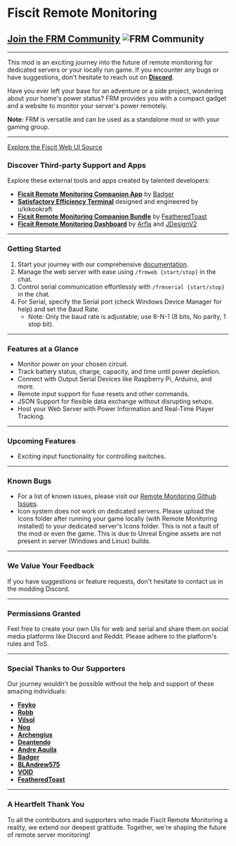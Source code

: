 # **Fiscit Remote Monitoring**

## [Join the FRM Community](https://discord.gg/c6446HTHpu) ![FRM Community](https://img.shields.io/discord/1142919853053841488?style=for-the-badge&logo=discord)

---

This mod is an exciting journey into the future of remote monitoring for dedicated servers or your locally run game. If you encounter any bugs or have suggestions, don't hesitate to reach out on [**Discord**](https://discord.gg/c6446HTHpu).

Have you ever left your base for an adventure or a side project, wondering about your home's power status? FRM provides you with a compact gadget and a website to monitor your server's power remotely.

**Note:** FRM is versatile and can be used as a standalone mod or with your gaming group.

---

[Explore the Fiscit Web UI Source](https://github.com/V0IDL355/FRM-s-WebUI-Source)

### **Discover Third-party Support and Apps**

Explore these external tools and apps created by talented developers:

- [**Ficsit Remote Monitoring Companion App**](https://github.com/AP-Hunt/FicsitRemoteMonitoringCompanion/releases/) by [Badger](https://discordapp.com/users/186896287856197633)
- [**Satisfactory Efficiency Terminal**](https://github.com/kikookraft/satisfactory-efficiency-terminal) designed and engineered by u/kikookraft
- [**Ficsit Remote Monitoring Companion Bundle**](https://github.com/featheredtoast/satisfactory-monitoring) by [FeatheredToast](https://discordapp.com/users/130401633564753920)
- [**Ficsit Remote Monitoring Dashboard**](https://github.com/Jonathan-Hofmann/ficsit-remote-monitoring-dasboard) by [Arfla](https://discordapp.com/users/354294231134633987) and [JDesignV2](https://discordapp.com/users/402899414785720322)

---

### **Getting Started**

1. Start your journey with our comprehensive [documentation](https://docs.ficsit.app/ficsitremotemonitoring/latest/).
2. Manage the web server with ease using `/frmweb {start/stop}` in the chat.
3. Control serial communication effortlessly with `/frmserial {start/stop}` in the chat.
4. For Serial, specify the Serial port (check Windows Device Manager for help) and set the Baud Rate.
   - Note: Only the baud rate is adjustable; use 8-N-1 (8 bits, No parity, 1 stop bit).

---

### **Features at a Glance**

- Monitor power on your chosen circuit.
- Track battery status, charge, capacity, and time until power depletion.
- Connect with Output Serial Devices like Raspberry Pi, Arduino, and more.
- Remote input support for fuse resets and other commands.
- JSON Support for flexible data exchange without disrupting setups.
- Host your Web Server with Power Information and Real-Time Player Tracking.

---

### **Upcoming Features**

- Exciting input functionality for controlling switches.

---

### **Known Bugs**

- For a list of known issues, please visit our [Remote Monitoring Github Issues](https://github.com/porisius/FicsitRemoteMonitoring/issues).
- Icon system does not work on dedicated servers. Please upload the Icons folder after running your game locally (with Remote Monitoring installed) to your dedicated server's Icons folder. This is not a fault of the mod or even the game. This is due to Unreal Engine assets are not present in server (Windows and Linux) builds.

---

### **We Value Your Feedback**

If you have suggestions or feature requests, don't hesitate to contact us in the modding Discord.

---

### **Permissions Granted**

Feel free to create your own UIs for web and serial and share them on social media platforms like Discord and Reddit. Please adhere to the platform's rules and ToS.

---

### **Special Thanks to Our Supporters**

Our journey wouldn't be possible without the help and support of these amazing individuals:

- [**Feyko**](https://discordapp.com/users/227473074616795137)
- [**Robb**](https://discordapp.com/users/187385442549628928)
- [**Vilsol**](https://discordapp.com/users/135134753534771201)
- [**Nog**](https://discordapp.com/users/277050857852370944)
- [**Archengius**](https://discordapp.com/users/163955176313585666)
- [**Deantendo**](https://discordapp.com/users/293484684787056640)
- [**Andre Aquila**](https://discordapp.com/users/294943551605702667)
- [**Badger**](https://discordapp.com/users/186896287856197633)
- [**BLAndrew575**](https://discordapp.com/users/509759568037937152)
- [**VOID**](https://discordapp.com/users/212243828831289344)
- [**FeatheredToast**](https://discordapp.com/users/130401633564753920)

---

### **A Heartfelt Thank You**

To all the contributors and supporters who made Fiscit Remote Monitoring a reality, we extend our deepest gratitude. Together, we're shaping the future of remote server monitoring!

